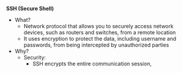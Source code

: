 **SSH (Secure Shell)**
- What?
	- Network protocol that allows you to securely access network devices, such as routers and switches, from a remote location
	- It uses encryption to protect the data, including username and passwords, from being intercepted by unauthorized parties
- Why?
	- Security: 
		- SSH encrypts the entire communication session, 